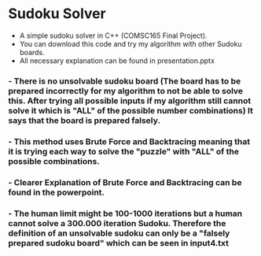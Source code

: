 # Sudoku Solver
- A simple sudoku solver in C++ (COMSC165 Final Project).
- You can download this code and try my algorithm with other Sudoku boards.
- All necessary explanation can be found in presentation.pptx
### - There is no unsolvable sudoku board (The board has to be prepared incorrectly for my algorithm to not be able to solve this. After trying all possible inputs if my algorithm still cannot solve it which is "ALL" of the possible number combinations) It says that the board is prepared falsely. 
### - This method uses Brute Force and Backtracing meaning that it is trying each way to solve the "puzzle" with "ALL" of the possible combinations.
### - Clearer Explanation of Brute Force and Backtracing can be found in the powerpoint.
### - The human limit might be 100-1000 iterations but a human cannot solve a 300.000 iteration Sudoku. Therefore the definition of an unsolvable sudoku can only be a "falsely prepared sudoku board" which can be seen in input4.txt 

